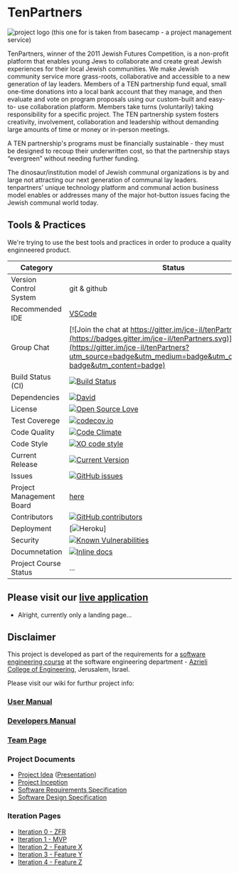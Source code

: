 # TenPartners

![project logo (this one for is taken from basecamp - a project management service)](https://i.imgur.com/PzFVuya.png)


TenPartners, winner of the 2011 Jewish Futures Competition, is a non-profit platform that enables
young Jews to collaborate and create great Jewish experiences for their local Jewish
communities. We make Jewish community service more grass-roots, collaborative and accessible
to a new generation of lay leaders. Members of a TEN partnership fund equal, small one-time
donations into a local bank account that they manage, and then evaluate and vote on program
proposals using our custom-built and easy-to- use collaboration platform. Members take turns
(voluntarily) taking responsibility for a specific project. The TEN partnership system fosters
creativity, involvement, collaboration and leadership without demanding large amounts of time or
money or in-person meetings.

A TEN partnership's programs must be financially sustainable - they must be designed to recoup
their underwritten cost, so that the partnership stays “evergreen” without needing further funding.

The dinosaur/institution model of Jewish communal organizations is by and large not attracting
our next generation of communal lay leaders. tenpartners' unique technology platform and
communal action business model enables or addresses many of the major hot-button issues
facing the Jewish communal world today.


## Tools & Practices
We're trying to use the best tools and practices in order to produce a quality enginneered product.

|Category|Status|
|---|---|
| Version Control System| git & github |
| Recommended IDE | [VSCode](https://code.visualstudio.com) |
| Group Chat | [![Join the chat at https://gitter.im/jce-il/tenPartners](https://badges.gitter.im/jce-il/tenPartners.svg)](https://gitter.im/jce-il/tenPartners?utm_source=badge&utm_medium=badge&utm_campaign=pr-badge&utm_content=badge) |
| Build Status (CI) |  [![Build Status](https://travis-ci.org/jce-il/project-template.svg?branch=master)](https://travis-ci.org/jce-il/project-template) |
| Dependencies | [![David](https://img.shields.io/david/dev/idleberg/vscode-badges.svg?style=flat-square)](https://david-dm.org/jce-il/project-template?type=dev) |
| License | [![Open Source Love](https://badges.frapsoft.com/os/mit/mit.svg?v=102)](https://github.com/ellerbrock/open-source-badge/) |
| Test Coverege | [![codecov.io](https://codecov.io/github/jce-il/project-template/coverage.svg?branch=master)](https://codecov.io/github/jce-il/project-template?branch=master) |
| Code Quality | [![Code Climate](https://codeclimate.com/github/jce-il/project-template.svg)](https://codeclimate.com/github/jce-il/project-template) |
| Code Style | [![XO code style](https://img.shields.io/badge/code_style-XO-5ed9c7.svg)](https://github.com/jce-il/project-template) |
| Current Release | [![Current Version](https://img.shields.io/github/release/jce-il/project-template.svg?style=flat)](https://github.com/jce-il/project-template/releases) |
| Issues | [![GitHub issues](https://img.shields.io/github/issues/ayeletda/TenPartners.svg?style=flat)](https://github.com/ayeletda/TenPartners/issues) |
| Project Management Board| [here](https://github.com/ayeletda/TenPartners/projects/1) |
| Contributors | [![GitHub contributors](https://img.shields.io/github/contributors/jce-il/project-template.svg)](https://github.com/jce-il/project-template/graphs/contributors)|
| Deployment | [![Heroku](http://heroku-badge.herokuapp.com/?app=my-app&style=flat&svg=1&root=index.html)] |
| Security | [![Known Vulnerabilities](https://snyk.io/test/github/jce-il/project-template/badge.svg)](https://snyk.io/test/github/jce-il/project-template) |
| Documnetation | [![Inline docs](http://inch-ci.org/github/jce-il/project-template.svg?branch=master)](http://inch-ci.org/github/jce-il/project-template) |
| Project Course Status | ... |

## Please visit our [live application](https://demo.reactstarterkit.com/)
- Alright, currently only a landing page...


## Disclaimer
This project is developed as part of the requirements for a [software engineering course](https://github.com/jce-il/se-class/wiki) at the software engineering department - [Azrieli College of Engineering](http://www.jce.ac.il/), Jerusalem, Israel.

Please visit our wiki for furthur project info: 

### [User Manual](../../wiki/user-manual)

### [Developers Manual](../../wiki/developers-manual)

### [Team Page](../../wiki/team)

### Project Documents
- [Project Idea](docs/idea.pdf) ([Presentation](docs/idea-slides.pdf))
- [Project Inception](../../wiki/inception)
- [Software Requirements Specification](../../wiki/srs)
- [Software Design Specification](../../wiki/sds)

### Iteration Pages
- [Iteration 0 - ZFR](../../wiki/iter0-zfr)
- [Iteration 1 - MVP](../../wiki/iter1-MVP)
- [Iteration 2 - Feature X](../../wiki/iter2-FeatureX)
- [Iteration 3 - Feature Y](../../wiki/iter3-FeatureY)
- [Iteration 4 - Feature Z](../..//wiki/iter4-FeatureZ)



